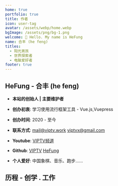 ```yaml
---
home: true
portfolio: true
title: 作者
icon: user-tag
avatar: /assets/webp/home.webp
bgImage: /assets/png/bg-1.png
welcome: 👋 Hello. My name is HeFung
name: 合丰 (he feng)
titles:
  - 阳光男孩
  - 世界探索者
  - 电脑爱好者
footer: true  
---
```



## HeFung - 合丰 (he feng)

- **本站的创始人 | 主要维护者**

- **创办初衷**: 学习使用流行框架工具 - Vue.js,Vuepress

- **创办时间**: 2020 - 至今

- **联系方式**:  <mail@viptv.work> <viptvx@gmail.com>

- **Youtube**: [VIPTV频道](https://t.me/viptv_work) 

- **Github**: [VIPTV](https://github.com/viptv-work) [HeFung](https://github.com/hefung) 

- **个人爱好**: 中国象棋、音乐、跑步……

## 历程 - 创学 . 工作

<Experiences :items />


<script setup lang="ts">
const items = [
  {
    type: "study",
    place: "陕西 . 西安",
    title: "VIPTV - 工作室",
    git 
    time: "2021 年 10 月 - 2024 年 9 月",
    content: "了解接触vue,Vuepress架构工具，IPTV,Sources,v2ray...",
  },
  {
    type: "study",
    place: "北京 . 中国",
    time: "2021 年 8 月 - 2021 年 10 月",
    title: "VuePress -探寻学习",
    content: "学习流行前端框架Vuepress",
  },
  {
    type: "study",
    place: "北京 . 中国",
    time: "2020 年 10 月 - 2021 年 8 月",
    title: "Vue.js -探寻学习",
    content: "学习流行前端框架Vue.js",
  },
  {
    type: 'work',
    place: "内蒙 . 中国",
    time: "2021 年 3 月 - 2023 年 11 月",
    title: "矿山机电 -探寻大自然",
    content: "我本后山人，偶来城里过，上山容易，下山难。",
  },
  {
    type: 'work',
    place: "西安 . 中国",
    time: "2023 年 11 月 - 2024 年 9 月",
    title: "厂房扩建 - 放假",
    content: "自由职业者，初始日结工资，时间长了就到了月底发放",
  },
  {
    type: 'work',
    place: "内蒙 . 中国",
    time: "2024 年 10 月 - 至今",
    title: "收假回归",
    content: "回归矿山的愚公，几十如一日，生活的沉垫，坚强的活着",
  },
];
</script>